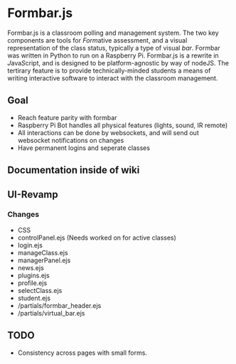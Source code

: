 # Formbar.js
Formbar.js is a classroom polling and management system. The two key components are tools for *Form*ative assessment, and a visual representation of the class status, typically a type of visual *bar*. Formbar was written in Python to run on a Raspberry Pi. Formbar.js is a rewrite in *J*ava*S*cript, and is designed to be platform-agnostic by way of nodeJS. The tertirary feature is to provide technically-minded students a means of writing interactive software to interact with the classroom management.

## Goal
- Reach feature parity with formbar
- Raspberry Pi Bot handles all physical features (lights, sound, IR remote)
- All interactions can be done by websockets, and will send out websocket notifications on changes
- Have permanent logins and seperate classes

## Documentation inside of wiki


## UI-Revamp
### Changes
- CSS
- controlPanel.ejs (Needs worked on for active classes)
- login.ejs
- manageClass.ejs
- managerPanel.ejs
- news.ejs
- plugins.ejs
- profile.ejs
- selectClass.ejs
- student.ejs
- /partials/formbar_header.ejs
- /partials/virtual_bar.ejs

## TODO
- Consistency across pages with small forms.